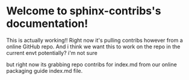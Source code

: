# Welcome to sphinx-contribs's documentation!

This is actually working!! Right now it's pulling contribs however
from a online GitHub repo. And i think we want this to work on the repo
in the current envt potentially? i'm not sure

but right now its grabbing repo contribs for index.md from our online
packaging guide index.md file.
